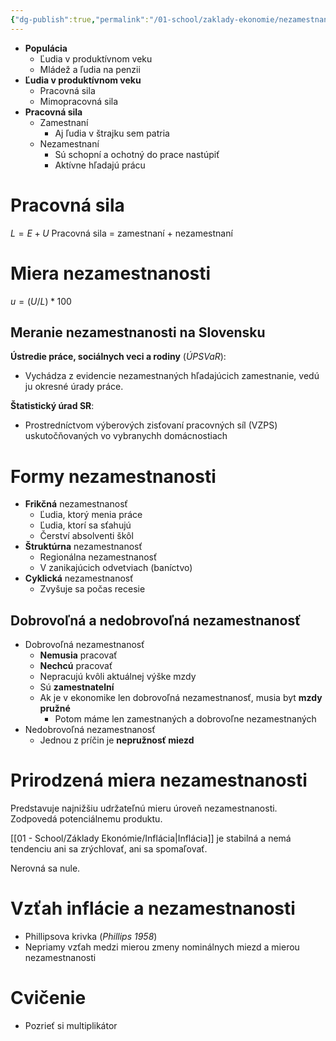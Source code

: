 ```yaml
---
{"dg-publish":true,"permalink":"/01-school/zaklady-ekonomie/nezamestnanost/","tags":["year1","winterSemester","uniZEK"]}
---
```


- **Populácia**
	- Ľudia v produktívnom veku
	- Mládež a ľudia na penzii
- **Ľudia v produktívnom veku**
	- Pracovná sila
	- Mimopracovná sila
- **Pracovná sila**
	- Zamestnaní
		- Aj ľudia v štrajku sem patria
	- Nezamestnaní
		- Sú schopní a ochotný do prace nastúpiť
		- Aktívne hľadajú prácu

# Pracovná sila
$L = E + U$
Pracovná sila = zamestnaní + nezamestnaní

# Miera nezamestnanosti
$u = (U/L) * 100$
## Meranie nezamestnanosti na Slovensku
**Ústredie práce, sociálnych veci a rodiny** (*ÚPSVaR*):
- Vychádza z evidencie nezamestnaných hľadajúcich zamestnanie, vedú ju okresné úrady práce.

**Štatistický úrad SR**:
- Prostredníctvom výberových zisťovaní pracovných síl (VZPS) uskutočňovaných vo vybranychh domácnostiach

# Formy nezamestnanosti
- **Frikčná** nezamestnanosť
	- Ľudia, ktorý menia práce
	- Ľudia, ktorí sa sťahujú
	- Čerství absolventi škôl
- **Štruktúrna** nezamestnanosť
	- Regionálna nezamestnanosť
	- V zanikajúcich odvetviach (baníctvo)
- **Cyklická** nezamestnanosť
	- Zvyšuje sa počas recesie

## Dobrovoľná a nedobrovoľná nezamestnanosť
- Dobrovoľná nezamestnanosť
	- **Nemusia** pracovať
	- **Nechcú** pracovať
	- Nepracujú kvôli aktuálnej výške mzdy
	- Sú **zamestnatelní**
	- Ak je v ekonomike len dobrovoľná nezamestnanosť, musia byt **mzdy pružné**
		- Potom máme len zamestnaných a dobrovoľne nezamestnaných
- Nedobrovoľná nezamestnanosť
	- Jednou z príčin je **nepružnosť miezd**

# Prirodzená miera nezamestnanosti
Predstavuje najnižšiu udržateľnú mieru úroveň nezamestnanosti. Zodpovedá potenciálnemu produktu.

[[01 - School/Základy Ekonómie/Inflácia\|Inflácia]] je stabilná a nemá tendenciu ani sa zrýchlovať, ani sa spomaľovať.

Nerovná sa nule.

# Vzťah inflácie a nezamestnanosti
- Phillipsova krivka (*Phillips 1958*)
- Nepriamy vzťah medzi mierou zmeny nominálnych miezd a mierou nezamestnanosti

# Cvičenie
- Pozrieť si multiplikátor